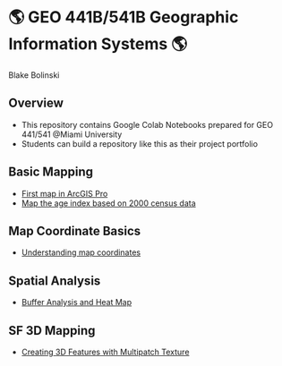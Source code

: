 # :earth_americas: GEO 441B/541B Geographic Information Systems :earth_americas:

Blake Bolinski

## Overview
- This repository contains Google Colab Notebooks prepared for GEO 441/541 @Miami University
- Students can build a repository like this as their project portfolio

## Basic Mapping

- [First map in ArcGIS Pro](bsdiv-mapping/create_first_notebook.ipynb) 
- [Map the age index based on 2000 census data](basic-mapping/age-index-mapping.ipynb)

## Map Coordinate Basics

- [Understanding map coordinates](map-coordinate-basics/understanding-coordinates.ipynb)

## Spatial Analysis

- [Buffer Analysis and Heat Map](https://github.com/bolinsbj/gis-project-portfolio-geo441-541b/blob/main/Spatial-Analysis/Buffer_Analysis.ipynb)


## SF 3D Mapping 

- [Creating 3D Features with Multipatch Texture](https://github.com/bolinsbj/gis-project-portfolio-geo441-541b/blob/main/Week_11_assignment_template.ipynb)

  
